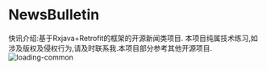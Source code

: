 # NewsBulletin
快讯介绍:基于Rxjava+Retrofit的框架的开源新闻类项目.
本项目纯属技术练习,如涉及版权及侵权行为,请及时联系我.本项目部分参考其他开源项目.
 ![loading-common](loading-common.jpg)
